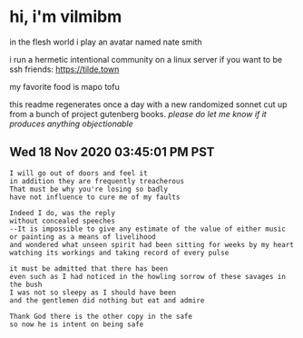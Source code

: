 # hi, i'm vilmibm

in the flesh world i play an avatar named nate smith

i run a hermetic intentional community on a linux server if you want to be ssh friends: https://tilde.town

my favorite food is mapo tofu

this readme regenerates once a day with a new randomized sonnet cut up from a bunch of project gutenberg books.
_please do let me know if it produces anything objectionable_

## Wed 18 Nov 2020 03:45:01 PM PST

    I will go out of doors and feel it
    in addition they are frequently treacherous
    That must be why you're losing so badly
    have not influence to cure me of my faults
    
    Indeed I do, was the reply
    without concealed speeches
    --It is impossible to give any estimate of the value of either music or painting as a means of livelihood
    and wondered what unseen spirit had been sitting for weeks by my heart watching its workings and taking record of every pulse
    
    it must be admitted that there has been
    even such as I had noticed in the howling sorrow of these savages in the bush
    I was not so sleepy as I should have been
    and the gentlemen did nothing but eat and admire
    
    Thank God there is the other copy in the safe
    so now he is intent on being safe
